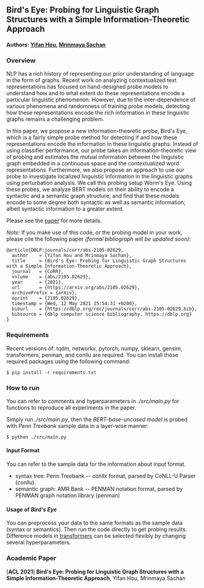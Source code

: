 ## Bird's Eye: Probing for Linguistic Graph Structures with a Simple Information-Theoretic Approach

#### Authors: [Yifan Hou](https://yifan-h.github.io/), [Mrinmaya Sachan](http://www.mrinmaya.io/)

### Overview

NLP has a rich history of representing our prior understanding of language in the form of graphs. Recent work on analyzing contextualized text representations has focused on hand-designed probe models to understand how and to what extent do these representations encode a particular linguistic phenomenon. However, due to the inter-dependence of various phenomena and randomness of training probe models, detecting how these representations encode the rich information in these linguistic graphs remains a challenging problem. 

In this paper, we propose a new information-theoretic probe, Bird's Eye, which is a fairly simple probe method for detecting if and how these representations encode the information in these linguistic graphs. Instead of using classifier performance, our probe takes an information-theoretic view of probing and estimates the mutual information between the linguistic graph embedded in a continuous space and the contextualized word representations. Furthermore, we also propose an approach to use our probe to investigate localized linguistic information in the linguistic graphs using perturbation analysis. We call this probing setup Worm's Eye. Using these probes, we analyze BERT models on their ability to encode a syntactic and a semantic graph structure, and find that these models encode to some degree both syntactic as well as semantic information; albeit syntactic information to a greater extent. 

Please see the [paper](https://arxiv.org/abs/2105.02629) for more details. 

*Note:* If you make use of this code, or the probing model in your work, please cite the following paper *(formal bibliograph will be updated soon)*:

    @article{DBLP:journals/corr/abs-2105-02629,
      author    = {Yifan Hou and Mrinmaya Sachan},
      title     = {Bird's Eye: Probing for Linguistic Graph Structures with a Simple Information-Theoretic Approach},
      journal   = {CoRR},
      volume    = {abs/2105.02629},
      year      = {2021},
      url       = {https://arxiv.org/abs/2105.02629},
      archivePrefix = {arXiv},
      eprint    = {2105.02629},
      timestamp = {Wed, 12 May 2021 15:54:31 +0200},
      biburl    = {https://dblp.org/rec/journals/corr/abs-2105-02629.bib},
      bibsource = {dblp computer science bibliography, https://dblp.org}
    }

### Requirements

Recent versions of: tqdm, networkx, pytorch, numpy, sklearn, gensim, transformers, penman, and conllu are required. You can install those required packages using the following command:

	$ pip install -r requirements.txt

### How to run

You can refer to comments and hyperparameters in *./src/main.py* for functions to reproduce all experiments in the paper. 

Simply run *./src/main.py*, then the *BERT-base-uncased model* is probed with *Penn Treebank* sample data in a layer-wise manner:

	$ python ./src/main.py

#### Input Format

You can refer to the sample data for the information about input format.

* syntax tree: Penn Treebank -- conllx format, parsed by CoNLL-U Parser (conllu).
* semantic graph: AMR Bank -- PENMAN notation format, parsed by PENMAN graph notation library (penman)

#### Usage of *Bird's Eye*

You can preprocess your data to the same formats as the sample data (syntax or semantics). Then run the code directly to get probing results. Difference models in [transformers](https://huggingface.co/transformers/) can be selected flexibly by changing several hyperparameters.

### Academic Paper

[**ACL 2021**] **Bird's Eye: Probing for Linguistic Graph Structures with a Simple Information-Theoretic Approach**, Yifan Hou, Mrinmaya Sachan
